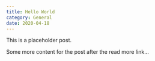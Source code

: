 ```yaml
---
title: Hello World
category: General
date: 2020-04-18
---
```


This is a placeholder post.

<!--more-->

Some more content for the post after the read more link...
